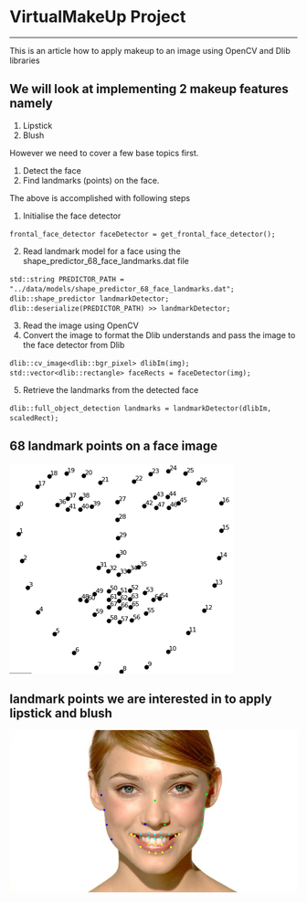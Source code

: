 # VirtualMakeUp Project
---

This is an article how to apply makeup to an image using OpenCV and Dlib libraries

## We will look at implementing 2 makeup features namely
1. Lipstick
2. Blush

However we need to cover a few base topics first.
1. Detect the face
2. Find landmarks (points) on the face.

The above is accomplished with following steps
1. Initialise the face detector

`
frontal_face_detector faceDetector = get_frontal_face_detector();
`

2. Read landmark model for a face using the shape_predictor_68_face_landmarks.dat file

`
  std::string PREDICTOR_PATH =  "../data/models/shape_predictor_68_face_landmarks.dat";
  dlib::shape_predictor landmarkDetector;
  dlib::deserialize(PREDICTOR_PATH) >> landmarkDetector;
`

3. Read the image using OpenCV
4. Convert the image to format the Dlib understands and pass the image to the face detector from Dlib

`
  dlib::cv_image<dlib::bgr_pixel> dlibIm(img);
  std::vector<dlib::rectangle> faceRects = faceDetector(img);
`

5. Retrieve the landmarks from the detected face

`
dlib::full_object_detection landmarks = landmarkDetector(dlibIm, scaledRect);
`

68 landmark points on a face image
---
![](https://github.com/clintonvanry/VirtualMakeUp/blob/main/dlib68points.png)

landmark points we are interested in to apply lipstick and blush
---
![](https://github.com/clintonvanry/VirtualMakeUp/blob/main/poi.jpg)


 


